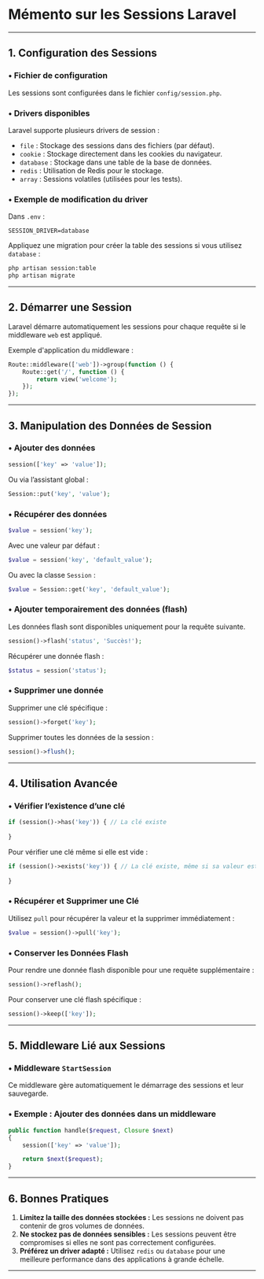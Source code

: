 # Mémento sur les Sessions Laravel

---

## **1. Configuration des Sessions**

### • Fichier de configuration
Les sessions sont configurées dans le fichier `config/session.php`.

### • Drivers disponibles
Laravel supporte plusieurs drivers de session :
- `file` : Stockage des sessions dans des fichiers (par défaut).
- `cookie` : Stockage directement dans les cookies du navigateur.
- `database` : Stockage dans une table de la base de données.
- `redis` : Utilisation de Redis pour le stockage.
- `array` : Sessions volatiles (utilisées pour les tests).

### • Exemple de modification du driver
Dans `.env` :
```env
SESSION_DRIVER=database
```
Appliquez une migration pour créer la table des sessions si vous utilisez `database` :
```bash
php artisan session:table
php artisan migrate
```

---

## **2. Démarrer une Session**
Laravel démarre automatiquement les sessions pour chaque requête si le middleware `web` est appliqué.

Exemple d'application du middleware :
```php
Route::middleware(['web'])->group(function () {
    Route::get('/', function () {
        return view('welcome');
    });
});
```

---

## **3. Manipulation des Données de Session**

### • Ajouter des données
```php
session(['key' => 'value']);
```
Ou via l’assistant global :
```php
Session::put('key', 'value');
```

### • Récupérer des données
```php
$value = session('key');
```
Avec une valeur par défaut :
```php
$value = session('key', 'default_value');
```
Ou avec la classe `Session` :
```php
$value = Session::get('key', 'default_value');
```

### • Ajouter temporairement des données (flash)
Les données flash sont disponibles uniquement pour la requête suivante.
```php
session()->flash('status', 'Succès!');
```
Récupérer une donnée flash :
```php
$status = session('status');
```

### • Supprimer une donnée
Supprimer une clé spécifique :
```php
session()->forget('key');
```
Supprimer toutes les données de la session :
```php
session()->flush();
```

---

## **4. Utilisation Avancée**

### • Vérifier l’existence d’une clé
```php
if (session()->has('key')) { // La clé existe
    
}
```
Pour vérifier une clé même si elle est vide :
```php
if (session()->exists('key')) { // La clé existe, même si sa valeur est null
    
}
```

### • Récupérer et Supprimer une Clé
Utilisez `pull` pour récupérer la valeur et la supprimer immédiatement :
```php
$value = session()->pull('key');
```

### • Conserver les Données Flash
Pour rendre une donnée flash disponible pour une requête supplémentaire :
```php
session()->reflash();
```
Pour conserver une clé flash spécifique :
```php
session()->keep(['key']);
```

---

## **5. Middleware Lié aux Sessions**

### • Middleware `StartSession`
Ce middleware gère automatiquement le démarrage des sessions et leur sauvegarde.

### • Exemple : Ajouter des données dans un middleware
```php
public function handle($request, Closure $next)
{
    session(['key' => 'value']);

    return $next($request);
}
```

---

## **6. Bonnes Pratiques**

1. **Limitez la taille des données stockées :** Les sessions ne doivent pas contenir de gros volumes de données.
2. **Ne stockez pas de données sensibles :** Les sessions peuvent être compromises si elles ne sont pas correctement configurées.
3. **Préférez un driver adapté :** Utilisez `redis` ou `database` pour une meilleure performance dans des applications à grande échelle.

---

